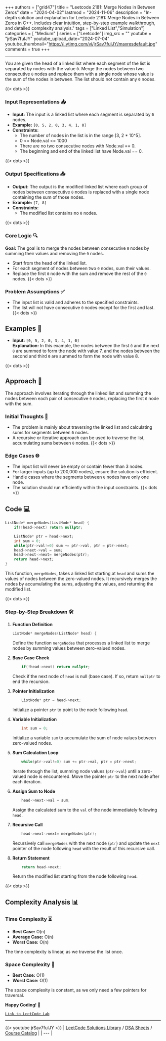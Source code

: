 
+++
authors = ["grid47"]
title = "Leetcode 2181: Merge Nodes in Between Zeros"
date = "2024-04-02"
lastmod = "2024-11-06"
description = "In-depth solution and explanation for Leetcode 2181: Merge Nodes in Between Zeros in C++. Includes clear intuition, step-by-step example walkthrough, and detailed complexity analysis."
tags = ["Linked List","Simulation"]
categories = [
    "Medium"
]
series = ["Leetcode"]
img_src = ""
youtube = "jrSav7fulJY"
youtube_upload_date="2024-07-04"
youtube_thumbnail="https://i.ytimg.com/vi/jrSav7fulJY/maxresdefault.jpg"
comments = true
+++



---
You are given the head of a linked list where each segment of the list is separated by nodes with the value `0`. Merge the nodes between two consecutive `0` nodes and replace them with a single node whose value is the sum of the nodes in between. The list should not contain any `0` nodes.
<!--more-->
{{< dots >}}
### Input Representations 📥
- **Input:** The input is a linked list where each segment is separated by `0` nodes.
- **Example:** `[0, 5, 2, 0, 3, 4, 1, 0]`
- **Constraints:**
	- The number of nodes in the list is in the range [3, 2 * 10^5].
	- 0 <= Node.val <= 1000
	- There are no two consecutive nodes with Node.val == 0.
	- The beginning and end of the linked list have Node.val == 0.

{{< dots >}}
### Output Specifications 📤
- **Output:** The output is the modified linked list where each group of nodes between consecutive `0` nodes is replaced with a single node containing the sum of those nodes.
- **Example:** `[7, 8]`
- **Constraints:**
	- The modified list contains no `0` nodes.

{{< dots >}}
### Core Logic 🔍
**Goal:** The goal is to merge the nodes between consecutive `0` nodes by summing their values and removing the `0` nodes.

- Start from the head of the linked list.
- For each segment of nodes between two `0` nodes, sum their values.
- Replace the first `0` node with the sum and remove the rest of the `0` nodes.
{{< dots >}}
### Problem Assumptions ✅
- The input list is valid and adheres to the specified constraints.
- The list will not have consecutive `0` nodes except for the first and last.
{{< dots >}}
## Examples 🧩
- **Input:** `[0, 5, 2, 0, 3, 4, 1, 0]`  \
  **Explanation:** In this example, the nodes between the first `0` and the next `0` are summed to form the node with value 7, and the nodes between the second and third `0` are summed to form the node with value 8.

{{< dots >}}
## Approach 🚀
The approach involves iterating through the linked list and summing the nodes between each pair of consecutive `0` nodes, replacing the first `0` node with the sum.

### Initial Thoughts 💭
- The problem is mainly about traversing the linked list and calculating sums for segments between `0` nodes.
- A recursive or iterative approach can be used to traverse the list, accumulating sums between `0` nodes.
{{< dots >}}
### Edge Cases 🌐
- The input list will never be empty or contain fewer than 3 nodes.
- For larger inputs (up to 200,000 nodes), ensure the solution is efficient.
- Handle cases where the segments between `0` nodes have only one node.
- The solution should run efficiently within the input constraints.
{{< dots >}}
## Code 💻
```cpp
ListNode* mergeNodes(ListNode* head) {
    if(!head->next) return nullptr;

    ListNode* ptr = head->next;
    int sum = 0;
    while(ptr->val!=0) sum += ptr->val, ptr = ptr->next;
    head->next->val = sum;
    head->next->next= mergeNodes(ptr);
    return head->next;
}
```

This function, `mergeNodes`, takes a linked list starting at `head` and sums the values of nodes between the zero-valued nodes. It recursively merges the nodes by accumulating the sums, adjusting the values, and returning the modified list.

{{< dots >}}
### Step-by-Step Breakdown 🛠️
1. **Function Definition**
	```cpp
	ListNode* mergeNodes(ListNode* head) {
	```
	Define the function `mergeNodes` that processes a linked list to merge nodes by summing values between zero-valued nodes.

2. **Base Case Check**
	```cpp
	    if(!head->next) return nullptr;
	```
	Check if the next node of `head` is null (base case). If so, return `nullptr` to end the recursion.

3. **Pointer Initialization**
	```cpp
	    ListNode* ptr = head->next;
	```
	Initialize a pointer `ptr` to point to the node following `head`.

4. **Variable Initialization**
	```cpp
	    int sum = 0;
	```
	Initialize a variable `sum` to accumulate the sum of node values between zero-valued nodes.

5. **Sum Calculation Loop**
	```cpp
	    while(ptr->val!=0) sum += ptr->val, ptr = ptr->next;
	```
	Iterate through the list, summing node values (`ptr->val`) until a zero-valued node is encountered. Move the pointer `ptr` to the next node after each iteration.

6. **Assign Sum to Node**
	```cpp
	    head->next->val = sum;
	```
	Assign the calculated sum to the `val` of the node immediately following `head`.

7. **Recursive Call**
	```cpp
	    head->next->next= mergeNodes(ptr);
	```
	Recursively call `mergeNodes` with the next node (`ptr`) and update the `next` pointer of the node following `head` with the result of this recursive call.

8. **Return Statement**
	```cpp
	    return head->next;
	```
	Return the modified list starting from the node following `head`.

{{< dots >}}
## Complexity Analysis 📊
### Time Complexity ⏳
- **Best Case:** O(n)
- **Average Case:** O(n)
- **Worst Case:** O(n)

The time complexity is linear, as we traverse the list once.

### Space Complexity 💾
- **Best Case:** O(1)
- **Worst Case:** O(1)

The space complexity is constant, as we only need a few pointers for traversal.

**Happy Coding! 🎉**


[`Link to LeetCode Lab`](https://leetcode.com/problems/merge-nodes-in-between-zeros/description/)

---
{{< youtube jrSav7fulJY >}}
| [LeetCode Solutions Library](https://grid47.xyz/leetcode/) / [DSA Sheets](https://grid47.xyz/sheets/) / [Course Catalog](https://grid47.xyz/courses/) |
| --- |
